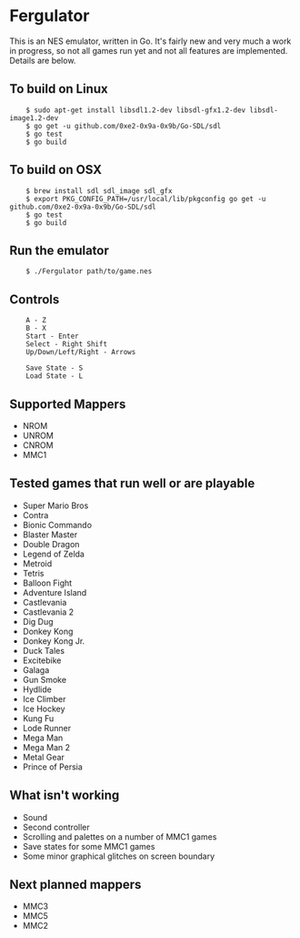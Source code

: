 Fergulator
==========

This is an NES emulator, written in Go. It's fairly new and very much a work in progress, so not all games run yet and not all features are implemented. Details are below.

## To build on Linux

        $ sudo apt-get install libsdl1.2-dev libsdl-gfx1.2-dev libsdl-image1.2-dev
        $ go get -u github.com/0xe2-0x9a-0x9b/Go-SDL/sdl
        $ go test
        $ go build

## To build on OSX

        $ brew install sdl sdl_image sdl_gfx
        $ export PKG_CONFIG_PATH=/usr/local/lib/pkgconfig go get -u github.com/0xe2-0x9a-0x9b/Go-SDL/sdl
        $ go test
        $ go build

## Run the emulator

        $ ./Fergulator path/to/game.nes

## Controls

        A - Z
        B - X
        Start - Enter
        Select - Right Shift
        Up/Down/Left/Right - Arrows

        Save State - S
        Load State - L

## Supported Mappers

* NROM
* UNROM
* CNROM
* MMC1

## Tested games that run well or are playable

* Super Mario Bros
* Contra
* Bionic Commando
* Blaster Master
* Double Dragon
* Legend of Zelda
* Metroid
* Tetris
* Balloon Fight
* Adventure Island
* Castlevania
* Castlevania 2
* Dig Dug
* Donkey Kong
* Donkey Kong Jr.
* Duck Tales
* Excitebike
* Galaga
* Gun Smoke
* Hydlide
* Ice Climber
* Ice Hockey
* Kung Fu
* Lode Runner
* Mega Man
* Mega Man 2
* Metal Gear
* Prince of Persia

## What isn't working

* Sound
* Second controller
* Scrolling and palettes on a number of MMC1 games
* Save states for some MMC1 games
* Some minor graphical glitches on screen boundary

## Next planned mappers

* MMC3
* MMC5
* MMC2
